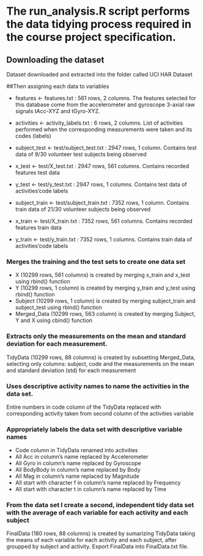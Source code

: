 # The run_analysis.R script performs the data tidying process required in the course project specification.

## Downloading the dataset
Dataset downloaded and extracted into the folder called UCI HAR Dataset

##Then assigning each data to variables
- features <- features.txt : 561 rows, 2 columns.
The features selected for this database come from the accelerometer and gyroscope 3-axial raw signals tAcc-XYZ and tGyro-XYZ.

- activities <- activity_labels.txt : 6 rows, 2 columns.
List of activities performed when the corresponding measurements were taken and its codes (labels)
- subject_test <- test/subject_test.txt : 2947 rows, 1 column.
Contains test data of 9/30 volunteer test subjects being observed
- x_test <- test/X_test.txt : 2947 rows, 561 columns.
Contains recorded features test data
- y_test <- test/y_test.txt : 2947 rows, 1 columns. 
Contains test data of activities’code labels
- subject_train <- test/subject_train.txt : 7352 rows, 1 column. 
Contains train data of 21/30 volunteer subjects being observed
- x_train <- test/X_train.txt : 7352 rows, 561 columns. 
Contains recorded features train data
- y_train <- test/y_train.txt : 7352 rows, 1 columns. 
Contains train data of activities’code labels

### Merges the training and the test sets to create one data set
- X (10299 rows, 561 columns) is created by merging x_train and x_test using rbind() function
- Y (10299 rows, 1 column) is created by merging y_train and y_test using rbind() function
- Subject (10299 rows, 1 column) is created by merging subject_train and subject_test using rbind() function
- Merged_Data (10299 rows, 563 column) is created by merging Subject, Y and X using cbind() function

### Extracts only the measurements on the mean and standard deviation for each measurement.
TidyData (10299 rows, 88 columns) is created by subsetting Merged_Data, selecting only columns: subject, code and the measurements on the mean and standard deviation (std) for each measurement

### Uses descriptive activity names to name the activities in the data set.
Entire numbers in code column of the TidyData replaced with corresponding activity taken from second column of the  activities variable

### Appropriately labels the data set with descriptive variable names
- Code column in TidyData renamed into activities
- All Acc in column’s name replaced by Accelerometer
- All Gyro in column’s name replaced by Gyroscope
- All BodyBody in column’s name replaced by Body
- All Mag in column’s name replaced by Magnitude
- All start with character f in column’s name replaced by Frequency
- All start with character t in column’s name replaced by Time

### From the data set I create a second, independent tidy data set with the average of each variable for each activity and each subject
FinalData (180 rows, 88 columns) is created by sumarizing TidyData taking the means of each variable for each activity and each subject, after groupped by subject and activity.
Export FinalData into FinalData.txt file.
